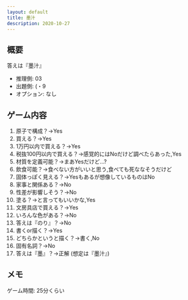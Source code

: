 ```yaml
---
layout: default
title: 墨汁
description: 2020-10-27
---
```


## 概要

答えは『墨汁』

- 推理側: 03
- 出題側: (・9
- オプション: なし

## ゲーム内容

1. 原子で構成？→Yes
2. 買える？→Yes
3. 1万円以内で買える？→Yes
4. 税抜100円以内で買える？→感覚的にはNoだけど調べたらあった,Yes
5. 材質を定義可能？→まあYesだけど…?
6. 飲食可能？→食べない方がいいと思う,食べても死ななそうだけど
7. 固体っぽく見える？→Yesもあるが想像しているものはNo
8. 家事と関係ある？→No
9. 性差が影響しそう？→No
10. 塗る？→と言ってもいいかな,Yes
11. 文房具店で買える？→Yes
12. いろんな色がある？→No
13. 答えは『のり』？→No
14. 書くor描く？→Yes
15. どちらかというと描く？→書く,No
16. 固有名詞？→No
17. 答えは『墨』？→正解 (想定は『墨汁』)

## メモ

ゲーム時間: 25分くらい

